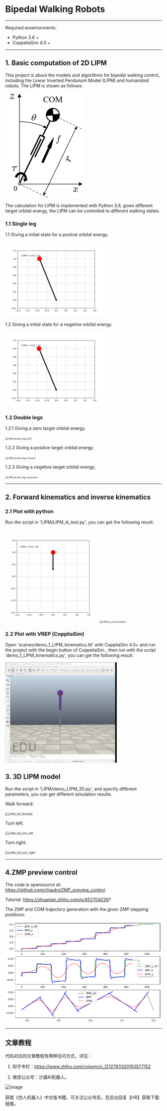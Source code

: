 # Bipedal Walking Robots

---

Required enverionments:

- Python 3.6 +
- CoppeliaSim 4.0 +

---
## 1. Basic computation of 2D LIPM

This project is about the models and algorithms for bipedal walking control, including the Linear Inverted Pendunum Model (LIPM) and humandoid robots. The LIPM is shown as follows:

![LIPM](pic/LIPM.png)

The calculation for LIPM is implemented with Python 3.6, given different target orbital energy, the LIPM can be controlled to different walking states.

### 1.1 Single leg

1.1 Giving a initial state for a positve orbital energy.

<img src="pic/LIPM_single_leg_11.gif" alt="LIPM_single_leg_11" style="zoom:50%;" />

1.2 Giving a initial state for a negetive orbital energy.

<img src="pic/LIPM_single_leg_12.gif" alt="LIPM_single_leg_12" style="zoom:50%;" />

### 1.2 Double legs

1.2.1 Giving a zero target orbital energy.

<img src="pic/LIPM_double_legs_OE0.gif" alt="LIPM_double_legs_OE0" style="zoom:50%;" />

1.2.2 Giving a positive target orbital energy.

<img src="pic/LIPM_double_legs_forward.gif" alt="LIPM_double_legs_forward" style="zoom:50%;" />

1.2.3 Giving a negetive target orbital energy.

<img src="pic/LIPM_double_legs_backward.gif" alt="LIPM_double_legs_backward" style="zoom:50%;" />

---

## 2. Forward kinematics and inverse kinematics

### 2.1  Plot with python

Run the script in 'LIPM/LIPM_ik_test.py', you can get the following result:

<img src="pic/LIPM_ik.gif" alt="LIPM_ik" style="zoom:50%;" />

<img src="pic/LIPM_ik_joint_limitation.gif" alt="LIPM_ik_joint_limitation" style="zoom:50%;" />

### 2.2 Plot with VREP (CoppliaSim)

Open 'scenes/demo_1_LIPM_kinematics.ttt' with CoppliaSim 4.0+ and run the project with the begin button of CoppeliaSim , then run with the script 'demo_1_LIPM_kinematics.py', you can get the following result:

<img src="pic/LIPM_ik_vrep.gif" alt="LIPM_ik_vrep" style="zoom: 67%;" />



## 3. 3D LIPM model

Run the script in 'LIPM/demo_LIPM_3D.py', and specify different parameters, you can get different simulation results.

Walk forward:

<img src="pic/LIPM_3D_forward.gif" alt="LIPM_3D_forward" style="zoom: 67%;" />

Turn left:

<img src="pic/LIPM_3D_turn_left.gif" alt="LIPM_3D_turn_left" style="zoom: 67%;" />

Turn right:

<img src="pic/LIPM_3D_turn_right.gif" alt="LIPM_3D_turn_right" style="zoom: 67%;" />

---

## 4.ZMP preview control

The code is opensource at: https://github.com/chauby/ZMP_preview_control

Tutorial: https://zhuanlan.zhihu.com/p/452704228?

The ZMP and COM trajectory generation with the given ZMP stepping positions:

<img src="pic/ZMP_preview_control.png" alt="ZMP preview control" style="zoom: 80%;" />



---

## 文章教程

代码对应的文章教程有两种访问方式，详见：

1. 知乎专栏：https://www.zhihu.com/column/c_1212783320150577152

2. 微信公众号：沙漏AI机器人。


![image](https://github.com/chauby/V-REP-YouBot-Demo/blob/master/qrcode.png)
    

获取《仿人机器人》中文版书籍，可关注公众号后，在后台回复【HR】获取下载链接。

